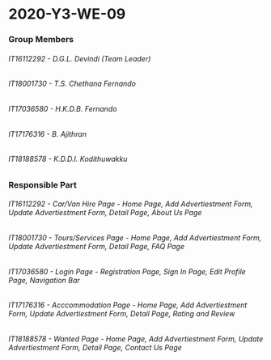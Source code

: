 # 2020-Y3-WE-09

### Group Members
###### IT16112292 - D.G.L. Devindi (Team Leader)
###### IT18001730 - T.S. Chethana Fernando
###### IT17036580 - H.K.D.B. Fernando
###### IT17176316 - B. Ajithran
###### IT18188578 - K.D.D.I. Kodithuwakku

### Responsible Part
###### IT16112292 - Car/Van Hire Page - Home Page, Add Advertiestment Form, Update Advertiestment Form, Detail Page, About Us Page
###### IT18001730 - Tours/Services Page - Home Page, Add Advertiestment Form, Update Advertiestment Form, Detail Page, FAQ Page
###### IT17036580 - Login Page - Registration Page, Sign In Page, Edit Profile Page, Navigation Bar
###### IT17176316 - Acccommodation Page - Home Page, Add Advertiestment Form, Update Advertiestment Form, Detail Page, Rating and Review
###### IT18188578 - Wanted Page - Home Page, Add Advertiestment Form, Update Advertiestment Form, Detail Page, Contact Us Page
